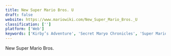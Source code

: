 ```yaml
---
title: New Super Mario Bros. U
draft: false 
website: https://www.mariowiki.com/New_Super_Mario_Bros._U
classification: ['']
platform: ['Web']
keywords: ['Kirby’s Adventure', 'Secret Maryo Chronicles', 'Super Mario Run', 'The Legendary Starfy']
---
```

New Super Mario Bros.